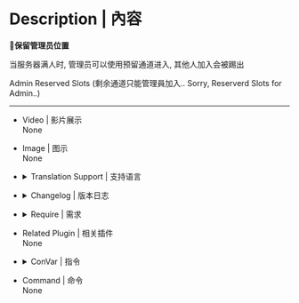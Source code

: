 # Description | 內容
**📌保留管理员位置**

当服务器满人时, 管理员可以使用预留通道进入, 其他人加入会被踢出

Admin Reserved Slots (剩余通道只能管理員加入.. Sorry, Reserverd Slots for Admin..)

---
* Video | 影片展示
<br>None

* Image | 图示
<br>None

* <details><summary>Translation Support | 支持语言</summary>

	```
	English
	繁體中文
	简体中文
	```
</details>

* <details><summary>Changelog | 版本日志</summary>

	*v1.5
		*-Remake Code
		*-Add ConVars

	*v1.0
		*-Original Post: https://bbs.3dmgame.com/thread-2804070-1-1.html
</details>

* <details><summary>Require | 需求</summary>

	1. L4dtoolz
</details>

* Related Plugin | 相关插件
<br>None

* <details><summary>ConVar | 指令</summary>

	* cfg/sourcemod/l4d_reservedslots.cfg
	```
	// Reserved how many slots for Admin.(0=Off)
	//预留多少位置给管理員加入. (0=关闭)
	l4d_reservedslots_adm "1"

	// Players with these flags have access to use admin reserved slots. (Empty = Everyone, -1: Nobody)
	// 具有这些标志的玩家可以使用管理员保留的插槽 (空=每个人, -1:没有人)
	l4d_reservedslots_flag "z"

	// If set to 1, reserved slots will hidden (subtracted 'l4d_reservedslots_adm' from the max slot 'sv_maxplayers')
	//为 1时, 服务器会只会显示最大人数, 预留通道被隐藏
	//为0时, 服务器会显示最大人数+预留通道
	l4d_reservedslots_hide "1"
	```
</details>

* Command | 命令
<br>None